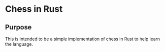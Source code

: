 # Chess in Rust

## Purpose

This is intended to be a simple implementation of chess in Rust to help learn the language.
